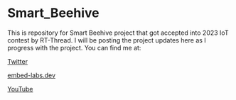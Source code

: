 # Smart_Beehive
This is repository for Smart Beehive project that got accepted into 2023 IoT contest by RT-Thread. I will be posting the project updates here as I progress with the project. You can find me at:

[Twitter](https://twitter.com/Kipruto_embed)

[embed-labs.dev](https://embed-labs.dev) 

[YouTube](https://www.youtube.com/channel/UCwKmbcG0C5prWmuWoGHCuMA)